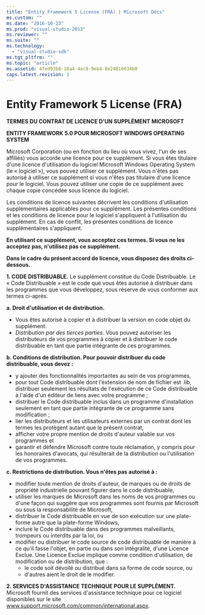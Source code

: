 ```yaml
---
title: "Entity Framework 5 License (FRA) | Microsoft Docs"
ms.custom: ""
ms.date: "2016-10-23"
ms.prod: "visual-studio-2013"
ms.reviewer: ""
ms.suite: ""
ms.technology: 
  - "visual-studio-sdk"
ms.tgt_pltfrm: ""
ms.topic: "article"
ms.assetid: 4fed93b8-10a4-4ac9-9eb4-8e24816034b0
caps.latest.revision: 3
---
```

# Entity Framework 5 License (FRA)
**TERMES DU CONTRAT DE LICENCE D'UN SUPPLÉMENT MICROSOFT**

**ENTITY FRAMEWORK 5.0 POUR MICROSOFT WINDOWS OPERATING SYSTEM**

Microsoft Corporation (ou en fonction du lieu où vous vivez, l'un de ses affiliés) vous accorde une licence pour ce supplément. Si vous êtes titulaire d'une licence d'utilisation du logiciel Microsoft Windows Operating System (le « logiciel »), vous pouvez utiliser ce supplément. Vous n'êtes pas autorisé à utiliser ce supplément si vous n'êtes pas titulaire d'une licence pour le logiciel. Vous pouvez utiliser une copie de ce supplément avec chaque copie concédée sous licence du logiciel.

Les conditions de licence suivantes décrivent les conditions d'utilisation supplémentaires applicables pour ce supplément. Les présentes conditions et les conditions de licence pour le logiciel s'appliquent à l'utilisation du supplément. En cas de conflit, les présentes conditions de licence supplémentaires s'appliquent.

**En utilisant ce supplément, vous acceptez ces termes. Si vous ne les acceptez pas, n'utilisez pas ce supplément.**

**Dans le cadre du présent accord de licence, vous disposez des droits ci-dessous.**

**1. CODE DISTRIBUABLE.** Le supplément constitue du Code Distribuable. Le « Code Distribuable » est le code que vous êtes autorisé à distribuer dans les programmes que vous développez, sous réserve de vous conformer aux termes ci-après.

**a. Droit d'utilisation et de distribution.**

-   Vous êtes autorisé à copier et à distribuer la version en code objet du supplément.
-   *Distribution par des tierces parties.* Vous pouvez autoriser les distributeurs de vos programmes à copier et à distribuer le code distribuable en tant que partie intégrante de ces programmes.

**b. Conditions de distribution. Pour pouvoir distribuer du code distribuable, vous devez :**

-   y ajouter des fonctionnalités importantes au sein de vos programmes,
-   pour tout Code distribuable dont l'extension de nom de fichier est .lib, distribuer seulement les résultats de l'exécution de ce Code distribuable à l'aide d'un éditeur de liens avec votre programme ;
-   distribuer le Code distribuable inclus dans un programme d'installation seulement en tant que partie intégrante de ce programme sans modification ;
-   lier les distributeurs et les utilisateurs externes par un contrat dont les termes les protègent autant que le présent contrat,
-   afficher votre propre mention de droits d'auteur valable sur vos programmes et
-   garantir et défendre Microsoft contre toute réclamation, y compris pour les honoraires d'avocats, qui résulterait de la distribution ou l'utilisation de vos programmes.

**c. Restrictions de distribution. Vous n'êtes pas autorisé à :**

-   modifier toute mention de droits d'auteur, de marques ou de droits de propriété industrielle pouvant figurer dans le code distribuable,
-   utiliser les marques de Microsoft dans les noms de vos programmes ou d'une façon qui suggère que vos programmes sont fournis par Microsoft ou sous la responsabilité de Microsoft,
-   distribuer le Code distribuable en vue de son exécution sur une plate-forme autre que la plate-forme Windows,
-   inclure le Code distribuable dans des programmes malveillants, trompeurs ou interdits par la loi, ou
-   modifier ou distribuer le code source de code distribuable de manière à ce qu'il fasse l'objet, en partie ou dans son intégralité, d'une Licence Exclue. Une Licence Exclue implique comme condition d'utilisation, de modification ou de distribution, que :
    -   le code soit dévoilé ou distribué dans sa forme de code source, ou
    -   d'autres aient le droit de le modifier.

**2. SERVICES D'ASSISTANCE TECHNIQUE POUR LE SUPPLÉMENT.** Microsoft fournit des services d'assistance technique pour ce logiciel disponibles sur le site www.support.microsoft.com/common/international.aspx.
